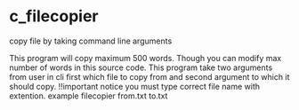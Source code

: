 # c_filecopier
copy file by taking command line arguments

This program will copy maximum 500 words.
Though you can modify max number of words in this source code.
This program take two arguments from user in cli first which file to copy from and
second argument to which it should copy.
!!important notice you must type correct file name with extention.
example filecopier from.txt to.txt
